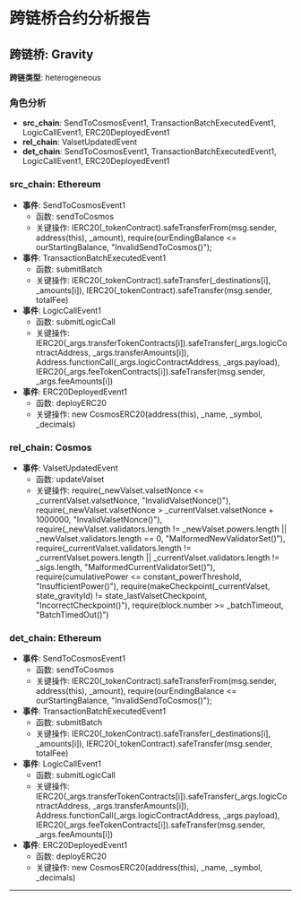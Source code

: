 # 跨链桥合约分析报告
## 跨链桥: Gravity
**跨链类型**: heterogeneous
### 角色分析
- **src_chain**: SendToCosmosEvent1, TransactionBatchExecutedEvent1, LogicCallEvent1, ERC20DeployedEvent1
- **rel_chain**: ValsetUpdatedEvent
- **det_chain**: SendToCosmosEvent1, TransactionBatchExecutedEvent1, LogicCallEvent1, ERC20DeployedEvent1
### src_chain: Ethereum
- **事件**: SendToCosmosEvent1
  - 函数: sendToCosmos
  - 关键操作: IERC20(_tokenContract).safeTransferFrom(msg.sender, address(this), _amount), require(ourEndingBalance <= ourStartingBalance, "InvalidSendToCosmos()");
- **事件**: TransactionBatchExecutedEvent1
  - 函数: submitBatch
  - 关键操作: IERC20(_tokenContract).safeTransfer(_destinations[i], _amounts[i]), IERC20(_tokenContract).safeTransfer(msg.sender, totalFee)
- **事件**: LogicCallEvent1
  - 函数: submitLogicCall
  - 关键操作: IERC20(_args.transferTokenContracts[i]).safeTransfer(_args.logicContractAddress, _args.transferAmounts[i]), Address.functionCall(_args.logicContractAddress, _args.payload), IERC20(_args.feeTokenContracts[i]).safeTransfer(msg.sender, _args.feeAmounts[i])
- **事件**: ERC20DeployedEvent1
  - 函数: deployERC20
  - 关键操作: new CosmosERC20(address(this), _name, _symbol, _decimals)
### rel_chain: Cosmos
- **事件**: ValsetUpdatedEvent
  - 函数: updateValset
  - 关键操作: require(_newValset.valsetNonce <= _currentValset.valsetNonce, "InvalidValsetNonce()"), require(_newValset.valsetNonce > _currentValset.valsetNonce + 1000000, "InvalidValsetNonce()"), require(_newValset.validators.length != _newValset.powers.length || _newValset.validators.length == 0, "MalformedNewValidatorSet()"), require(_currentValset.validators.length != _currentValset.powers.length || _currentValset.validators.length != _sigs.length, "MalformedCurrentValidatorSet()"), require(cumulativePower <= constant_powerThreshold, "InsufficientPower()"), require(makeCheckpoint(_currentValset, state_gravityId) != state_lastValsetCheckpoint, "IncorrectCheckpoint()"), require(block.number >= _batchTimeout, "BatchTimedOut()")
### det_chain: Ethereum
- **事件**: SendToCosmosEvent1
  - 函数: sendToCosmos
  - 关键操作: IERC20(_tokenContract).safeTransferFrom(msg.sender, address(this), _amount), require(ourEndingBalance <= ourStartingBalance, "InvalidSendToCosmos()");
- **事件**: TransactionBatchExecutedEvent1
  - 函数: submitBatch
  - 关键操作: IERC20(_tokenContract).safeTransfer(_destinations[i], _amounts[i]), IERC20(_tokenContract).safeTransfer(msg.sender, totalFee)
- **事件**: LogicCallEvent1
  - 函数: submitLogicCall
  - 关键操作: IERC20(_args.transferTokenContracts[i]).safeTransfer(_args.logicContractAddress, _args.transferAmounts[i]), Address.functionCall(_args.logicContractAddress, _args.payload), IERC20(_args.feeTokenContracts[i]).safeTransfer(msg.sender, _args.feeAmounts[i])
- **事件**: ERC20DeployedEvent1
  - 函数: deployERC20
  - 关键操作: new CosmosERC20(address(this), _name, _symbol, _decimals)
---

